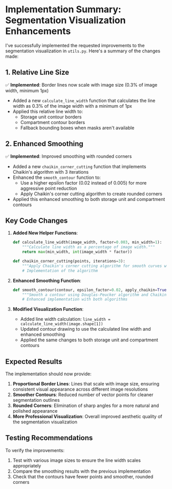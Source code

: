 # Implementation Summary: Segmentation Visualization Enhancements

I've successfully implemented the requested improvements to the segmentation visualization in `utils.py`. Here's a summary of the changes made:

## 1. Relative Line Size

✅ **Implemented**: Border lines now scale with image size (0.3% of image width, minimum 1px)

- Added a new `calculate_line_width` function that calculates the line width as 0.3% of the image width with a minimum of 1px
- Applied this relative line width to:
  - Storage unit contour borders
  - Compartment contour borders
  - Fallback bounding boxes when masks aren't available

## 2. Enhanced Smoothing

✅ **Implemented**: Improved smoothing with rounded corners

- Added a new `chaikin_corner_cutting` function that implements Chaikin's algorithm with 3 iterations
- Enhanced the `smooth_contour` function to:
  - Use a higher epsilon factor (0.02 instead of 0.005) for more aggressive point reduction
  - Apply Chaikin's corner cutting algorithm to create rounded corners
- Applied this enhanced smoothing to both storage unit and compartment contours

## Key Code Changes

1. **Added New Helper Functions**:
   ```python
   def calculate_line_width(image_width, factor=0.003, min_width=1):
       """Calculate line width as a percentage of image width."""
       return max(min_width, int(image_width * factor))

   def chaikin_corner_cutting(points, iterations=3):
       """Apply Chaikin's corner cutting algorithm for smooth curves with rounded corners."""
       # Implementation of the algorithm
   ```

2. **Enhanced Smoothing Function**:
   ```python
   def smooth_contour(contour, epsilon_factor=0.02, apply_chaikin=True, chaikin_iterations=3):
       """Smooth a contour using Douglas-Peucker algorithm and Chaikin's corner cutting."""
       # Enhanced implementation with both algorithms
   ```

3. **Modified Visualization Function**:
   - Added line width calculation: `line_width = calculate_line_width(image.shape[1])`
   - Updated contour drawing to use the calculated line width and enhanced smoothing
   - Applied the same changes to both storage unit and compartment contours

## Expected Results

The implementation should now provide:

1. **Proportional Border Lines**: Lines that scale with image size, ensuring consistent visual appearance across different image resolutions
2. **Smoother Contours**: Reduced number of vector points for cleaner segmentation outlines
3. **Rounded Corners**: Elimination of sharp angles for a more natural and polished appearance
4. **More Professional Visualization**: Overall improved aesthetic quality of the segmentation visualization

## Testing Recommendations

To verify the improvements:

1. Test with various image sizes to ensure the line width scales appropriately
2. Compare the smoothing results with the previous implementation
3. Check that the contours have fewer points and smoother, rounded corners